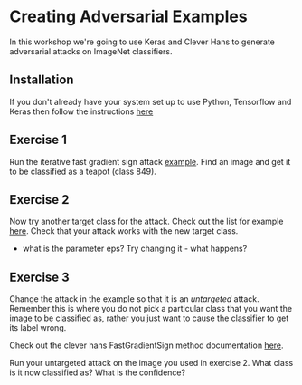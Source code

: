 # Creating Adversarial Examples

In this workshop we're going to use Keras and Clever Hans to generate adversarial attacks on ImageNet classifiers.


## Installation

If you don't already have your system set up to use Python, Tensorflow and Keras then follow the instructions [here](./setup.md)



## Exercise 1

Run the iterative fast gradient sign attack [example](https://github.com/computerscienceretreat/adversarial/blob/master/iter_fast_gradient.py).  Find an image and get it to be classified as a teapot (class 849).  



## Exercise 2

Now try another target class for the attack.  Check out the list for example [here](https://gist.github.com/ageitgey/4e1342c10a71981d0b491e1b8227328b). Check that your attack works with the new target class.
* what is the parameter eps?  Try changing it - what happens?



## Exercise 3

Change the attack in the example so that it is an *untargeted* attack.  Remember this is where you do not pick a particular class that you want the image to be classified as, rather you just want to cause the classifier to get its label wrong.

Check out the clever hans FastGradientSign method documentation [here](https://cleverhans.readthedocs.io/en/latest/source/attacks.html).

Run your untargeted attack on the image you used in exercise 2.  What class is it now classified as?  What is the confidence?